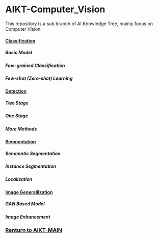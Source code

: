 # AIKT-Computer_Vision
This repository is a sub branch of AI Knowledge Tree, mainly focus on Computer Vision.

#### [Classification](https://github.com/RenMin1991/AIKT-Computer_Vision/blob/master/Classification.md)
  ##### Basic Model
  ##### Fine-grained Classification
  ##### Few-shot (Zero-shot) Learning

#### [Detection](https://github.com/RenMin1991/AIKT-Computer_Vision/blob/master/Detection.md)
  ##### Two Stage
  ##### One Stage
  ##### More Methods

#### [Segmentation](https://github.com/RenMin1991/AIKT-Computer_Vision/blob/master/Segmentation.md)
  ##### Senamntic Segmentation
  ##### Instance Segmentation
  ##### Localization

#### [Image Generallization](https://github.com/RenMin1991/AIKT-Computer_Vision/blob/master/Image%20Generalization.md)
  ##### GAN Based Model
  ##### Image Enhancement

### [Renturn to AIKT-MAIN](https://github.com/SFFAI-AIKT/AIKT-MAIN)
